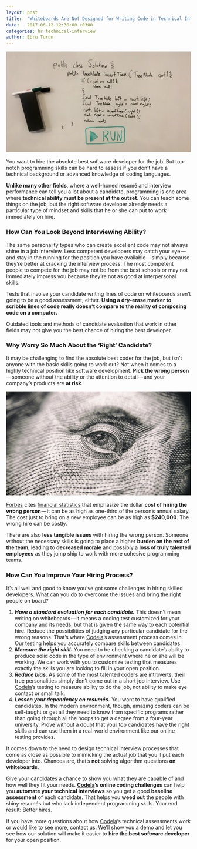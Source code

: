 ```yaml
---
layout: post
title:  "Whiteboards Are Not Designed for Writing Code in Technical Interviews"
date:   2017-06-12 12:30:00 +0300
categories: hr technical-interview
author: Ebru Türün
---
```

![whiteboards suck](/images/whiteboards-are-not-designed.jpg)

You want to hire the absolute best software developer for the job. But top-notch programming skills can be hard to assess if you don’t have a technical background or advanced knowledge of coding languages.

**Unlike many other fields**, where a well-honed resumé and interview performance can tell you a lot about a candidate, programming is one area where **technical ability must be present at the outset**. You can teach some things on the job, but the right software developer already needs a particular type of mindset and skills that he or she can put to work immediately on hire.

### How Can You Look Beyond Interviewing Ability?

The same personality types who can create excellent code may not always shine in a job interview. Less competent developers may catch your eye — and stay in the running for the position you have available — simply because they’re better at cracking the interview process. The most competent people to compete for the job may not be from the best schools or may not immediately impress you because they’re not as good at interpersonal skills.

Tests that involve your candidate writing lines of code on whiteboards aren’t going to be a good assessment, either. **Using a dry-erase marker to scribble lines of code really doesn’t compare to the reality of composing code on a computer.**

Outdated tools and methods of candidate evaluation that work in other fields may not give you the best chance of hiring the best developer.

### Why Worry So Much About the ‘Right’ Candidate?

It may be challenging to find the absolute best coder for the job, but isn’t anyone with the basic skills going to work out? Not when it comes to a highly technical position like software development. **Pick the wrong person** — someone without the ability or the attention to detail — and your company’s products are **at risk**.

![money money money](/images/franklin-eye.jpg)

[Forbes](https://www.forbes.com/#3eaa493d2254) cites [financial statistics](https://www.forbes.com/sites/falonfatemi/2016/09/28/the-true-cost-of-a-bad-hire-its-more-than-you-think/#2f0854c64aa4) that emphasize the dollar **cost of hiring the wrong person** — it can be as high as one-third of the person’s annual salary. The cost just to bring on a new employee can be as high as **$240,000**. The wrong hire can be costly.

There are also **less tangible issues** with hiring the wrong person. Someone without the necessary skills is going to place a higher **burden on the rest of the team**, leading to **decreased morale** and possibly a **loss of truly talented employees** as they jump ship to work with more cohesive programming teams.

### How Can You Improve Your Hiring Process?

It’s all well and good to know you’ve got some challenges in hiring skilled developers. What can you do to overcome the issues and bring the right people on board?

1. **_Have a standard evaluation for each candidate._** This doesn’t mean writing on whiteboards — it means a coding test customized for your company and its needs, but that is given the same way to each potential hire. Reduce the possibilities of judging any particular candidate for the wrong reasons. That’s where [Codela](https://www.codela.io)’s assessment process comes in. Our testing helps you accurately compare skills between candidates.
2. **_Measure the right skill._** You need to be checking a candidate’s ability to produce solid code in the type of environment where he or she will be working. We can work with you to customize testing that measures exactly the skills you are looking to fill in your open position.
3. **_Reduce bias._** As some of the most talented coders are introverts, their true personalities simply don’t come out in a short job interview. Use [Codela](https://www.codela.io)’s testing to measure ability to do the job, not ability to make eye contact or small talk.
4. **_Lessen your dependency on resumés._** You want to have qualified candidates. In the modern environment, though, amazing coders can be self-taught or get all they need to know from specific programs rather than going through all the hoops to get a degree from a four-year university. Prove without a doubt that your top candidates have the right skills and can use them in a real-world environment like our online testing provides.

It comes down to the need to design technical interview processes that come as close as possible to mimicking the actual job that you’ll put each developer into. Chances are, that’s **not** solving algorithm questions **on whiteboards**.

Give your candidates a chance to show you what they are capable of and how well they fit your needs. **[Codela](https://www.codela.io)’s online coding challenges** can help you **automate your technical interviews** so you get a good **baseline assessment** of each candidate. That helps you **weed out** the people with shiny resumés but who lack independent programming skills. Your end result: Better hires.

If you have more questions about how [Codela](https://www.codela.io)’s technical assessments work or would like to see more, contact us. We’ll show you a [demo](https://app.codela.io) and let you see how our solution will make it easier to **hire the best software developer** for your open position.
